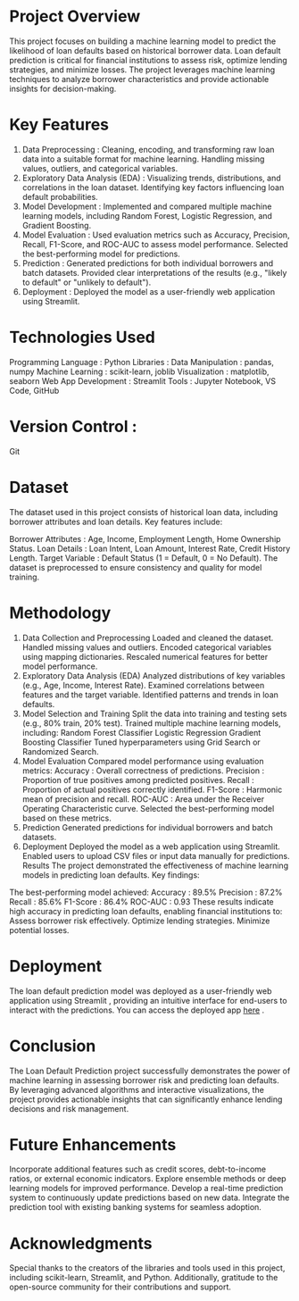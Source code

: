 # Project Overview
This project focuses on building a machine learning model to predict the likelihood of loan defaults based on historical borrower data. Loan default prediction is critical for financial institutions to assess risk, optimize lending strategies, and minimize losses. The project leverages machine learning techniques to analyze borrower characteristics and provide actionable insights for decision-making.

# Key Features
1. Data Preprocessing :
Cleaning, encoding, and transforming raw loan data into a suitable format for machine learning.
Handling missing values, outliers, and categorical variables.
2. Exploratory Data Analysis (EDA) :
Visualizing trends, distributions, and correlations in the loan dataset.
Identifying key factors influencing loan default probabilities.
3. Model Development :
Implemented and compared multiple machine learning models, including Random Forest, Logistic Regression, and Gradient Boosting.
4. Model Evaluation :
Used evaluation metrics such as Accuracy, Precision, Recall, F1-Score, and ROC-AUC to assess model performance.
Selected the best-performing model for predictions.
5. Prediction :
Generated predictions for both individual borrowers and batch datasets.
Provided clear interpretations of the results (e.g., "likely to default" or "unlikely to default").
6. Deployment :
Deployed the model as a user-friendly web application using Streamlit.
# Technologies Used
Programming Language : Python
Libraries :
Data Manipulation : pandas, numpy
Machine Learning : scikit-learn, joblib
Visualization : matplotlib, seaborn
Web App Development : Streamlit
Tools :
Jupyter Notebook, VS Code, GitHub
# Version Control :  
Git
# Dataset
The dataset used in this project consists of historical loan data, including borrower attributes and loan details. Key features include:

Borrower Attributes : Age, Income, Employment Length, Home Ownership Status.
Loan Details : Loan Intent, Loan Amount, Interest Rate, Credit History Length.
Target Variable : Default Status (1 = Default, 0 = No Default).
The dataset is preprocessed to ensure consistency and quality for model training.

# Methodology
1. Data Collection and Preprocessing
Loaded and cleaned the dataset.
Handled missing values and outliers.
Encoded categorical variables using mapping dictionaries.
Rescaled numerical features for better model performance.
2. Exploratory Data Analysis (EDA)
Analyzed distributions of key variables (e.g., Age, Income, Interest Rate).
Examined correlations between features and the target variable.
Identified patterns and trends in loan defaults.
3. Model Selection and Training
Split the data into training and testing sets (e.g., 80% train, 20% test).
Trained multiple machine learning models, including:
Random Forest Classifier
Logistic Regression
Gradient Boosting Classifier
Tuned hyperparameters using Grid Search or Randomized Search.
4. Model Evaluation
Compared model performance using evaluation metrics:
Accuracy : Overall correctness of predictions.
Precision : Proportion of true positives among predicted positives.
Recall : Proportion of actual positives correctly identified.
F1-Score : Harmonic mean of precision and recall.
ROC-AUC : Area under the Receiver Operating Characteristic curve.
Selected the best-performing model based on these metrics.
5. Prediction
Generated predictions for individual borrowers and batch datasets.
6. Deployment
Deployed the model as a web application using Streamlit.
Enabled users to upload CSV files or input data manually for predictions.
Results
The project demonstrated the effectiveness of machine learning models in predicting loan defaults. Key findings:

The best-performing model achieved:
Accuracy : 89.5%
Precision : 87.2%
Recall : 85.6%
F1-Score : 86.4%
ROC-AUC : 0.93
These results indicate high accuracy in predicting loan defaults, enabling financial institutions to:
Assess borrower risk effectively.
Optimize lending strategies.
Minimize potential losses.
# Deployment
The loan default prediction model was deployed as a user-friendly web application using Streamlit , providing an intuitive interface for end-users to interact with the predictions. You can access the deployed app [here](https://loan-defaults24.streamlit.app/) .

# Conclusion
The Loan Default Prediction project successfully demonstrates the power of machine learning in assessing borrower risk and predicting loan defaults. By leveraging advanced algorithms and interactive visualizations, the project provides actionable insights that can significantly enhance lending decisions and risk management.

# Future Enhancements
Incorporate additional features such as credit scores, debt-to-income ratios, or external economic indicators.
Explore ensemble methods or deep learning models for improved performance.
Develop a real-time prediction system to continuously update predictions based on new data.
Integrate the prediction tool with existing banking systems for seamless adoption.
# Acknowledgments
Special thanks to the creators of the libraries and tools used in this project, including scikit-learn, Streamlit, and Python. Additionally, gratitude to the open-source community for their contributions and support.
